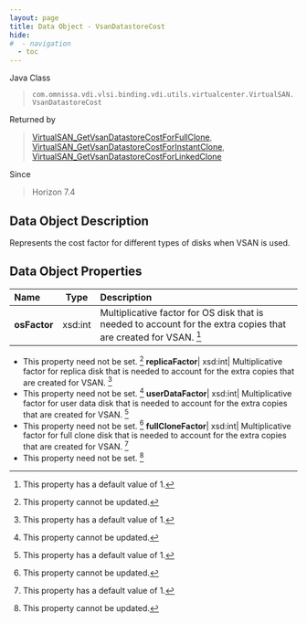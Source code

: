 ```yaml
---
layout: page
title: Data Object - VsanDatastoreCost
hide:
#  - navigation
  - toc
---
```






Java Class
> `com.omnissa.vdi.vlsi.binding.vdi.utils.virtualcenter.VirtualSAN.VsanDatastoreCost`

Returned by
> [VirtualSAN_GetVsanDatastoreCostForFullClone](vdi.utils.virtualcenter.VirtualSAN.md#getVsanDatastoreCostForFullClone), [VirtualSAN_GetVsanDatastoreCostForInstantClone](vdi.utils.virtualcenter.VirtualSAN.md#getVsanDatastoreCostForInstantClone), [VirtualSAN_GetVsanDatastoreCostForLinkedClone](vdi.utils.virtualcenter.VirtualSAN.md#getVsanDatastoreCostForLinkedClone)

Since
> Horizon 7.4


## Data Object Description

Represents the cost factor for different types of disks when VSAN is used.

## Data Object Properties

 Name | Type | Description
:---|:---:|:---
**osFactor**|  xsd:int|  Multiplicative factor for OS disk that is needed to account for the extra copies that are created for VSAN. [^10]
*  This property need not be set. [^2]
**replicaFactor**|  xsd:int|  Multiplicative factor for replica disk that is needed to account for the extra copies that are created for VSAN. [^10]
*  This property need not be set. [^2]
**userDataFactor**|  xsd:int|  Multiplicative factor for user data disk that is needed to account for the extra copies that are created for VSAN. [^10]
*  This property need not be set. [^2]
**fullCloneFactor**|  xsd:int|  Multiplicative factor for full clone disk that is needed to account for the extra copies that are created for VSAN. [^10]
*  This property need not be set. [^2]


 


[^2]: This property cannot be updated.
[^10]: This property has a default value of 1.